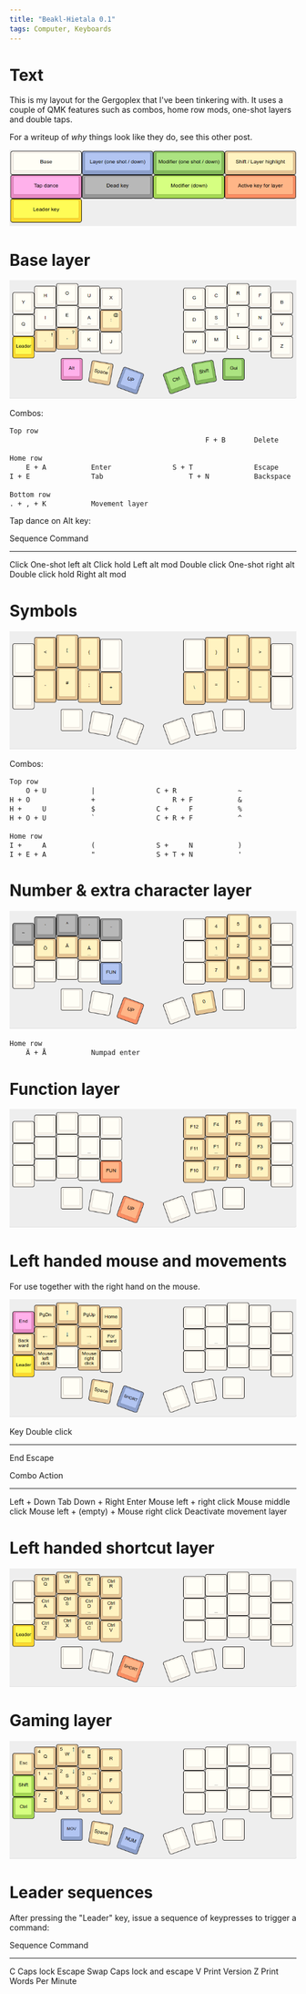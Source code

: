```yaml
---
title: "Beakl-Hietala 0.1"
tags: Computer, Keyboards
---
```


# Text

This is my layout for the Gergoplex that I've been tinkering with. It uses a couple of QMK features such as combos, home row mods, one-shot layers and double taps.

For a writeup of *why* things look like they do, see this other post.

![Legend. Does not apply to combos.](/images/beakl-hietala/legend.png)

# Base layer

![Base layer](/images/beakl-hietala/base.png)

Combos:

```
Top row
                                                F + B       Delete

Home row
    E + A           Enter               S + T               Escape
I + E               Tab                     T + N           Backspace

Bottom row
. + , + K           Movement layer
```

Tap dance on Alt key:

Sequence            Command
-------             -----------------
Click               One-shot left alt
Click hold          Left alt mod
Double click        One-shot right alt
Double click hold   Right alt mod

# Symbols

![Vertical symbol combos](/images/beakl-hietala/sym-combo.png)

Combos:

```
Top row
    O + U           |               C + R               ~
H + O               +                   R + F           &
H +     U           $               C +     F           %
H + O + U           `               C + R + F           ^

Home row
I +     A           (               S +     N           )
I + E + A           "               S + T + N           '
```

# Number & extra character layer

![UP layer](/images/beakl-hietala/num.png)

```
Home row
    Ä + Å           Numpad enter
```



# Function layer

![Function layer](/images/beakl-hietala/fun.png)


# Left handed mouse and movements

For use together with the right hand on the mouse.

![Mouse and movements](/images/beakl-hietala/mov.png)

Key         Double click
----        -------
End         Escape

Combo                                       Action
-------                                     ---------------------
Left + Down                                 Tab
Down + Right                                Enter
Mouse left + right click                    Mouse middle click
Mouse left + (empty) + Mouse right click    Deactivate movement layer

# Left handed shortcut layer

![Shortcut layer](/images/beakl-hietala/short.png)

# Gaming layer

![QWERTY based gaming layer](/images/beakl-hietala/gaming.png)

# Leader sequences

After pressing the "Leader" key, issue a sequence of keypresses to trigger a command:

Sequence    Command
-------     -----------------
C           Caps lock
Escape      Swap Caps lock and escape
V           Print Version
Z           Print Words Per Minute

